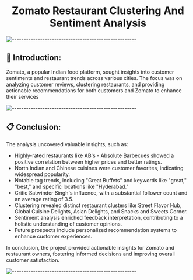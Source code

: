 <h1 align="center">Zomato Restaurant Clustering And Sentiment Analysis</h1>


![-----------------------------------------------------](https://raw.githubusercontent.com/andreasbm/readme/master/assets/lines/rainbow.png)

## 📖 Introduction:
Zomato, a popular Indian food platform, sought insights into customer sentiments and restaurant trends across various cities. The focus was on analyzing customer reviews, clustering restaurants, and providing actionable recommendations for both customers and Zomato to enhance their services

![-----------------------------------------------------](https://raw.githubusercontent.com/andreasbm/readme/master/assets/lines/rainbow.png)

## 📋 Conclusion:
The analysis uncovered valuable insights, such as:
- Highly-rated restaurants like AB's - Absolute Barbecues showed a positive correlation between higher prices and better ratings.
- North Indian and Chinese cuisines were customer favorites, indicating widespread popularity.
- Notable tag trends, including "Great Buffets" and keywords like "great," "best," and specific locations like "Hyderabad."
- Critic Satwinder Singh's influence, with a substantial follower count and an average rating of 3.5.
- Clustering revealed distinct restaurant clusters like Street Flavor Hub, Global Cuisine Delights, Asian Delights, and Snacks and Sweets Corner.
- Sentiment analysis enriched feedback interpretation, contributing to a holistic understanding of customer opinions.
- Future prospects include personalized recommendation systems to enhance customer experiences.

In conclusion, the project provided actionable insights for Zomato and restaurant owners, fostering informed decisions and improving overall customer satisfaction.

![-----------------------------------------------------](https://raw.githubusercontent.com/andreasbm/readme/master/assets/lines/rainbow.png)
